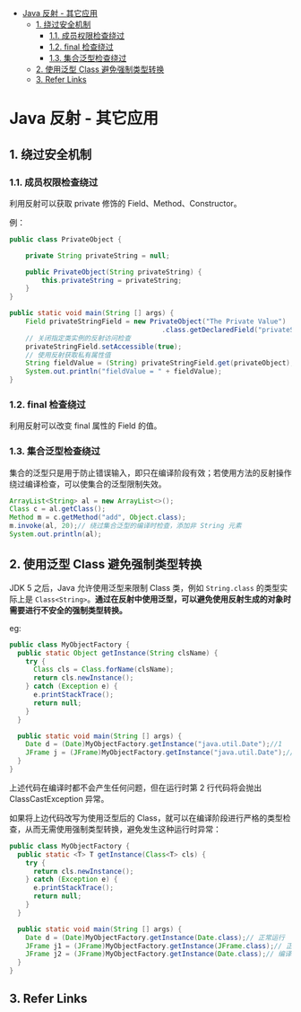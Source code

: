 - [Java 反射 - 其它应用](#java-%E5%8F%8D%E5%B0%84---%E5%85%B6%E5%AE%83%E5%BA%94%E7%94%A8)
  - [1. 绕过安全机制](#1-%E7%BB%95%E8%BF%87%E5%AE%89%E5%85%A8%E6%9C%BA%E5%88%B6)
    - [1.1. 成员权限检查绕过](#11-%E6%88%90%E5%91%98%E6%9D%83%E9%99%90%E6%A3%80%E6%9F%A5%E7%BB%95%E8%BF%87)
    - [1.2. final 检查绕过](#12-final-%E6%A3%80%E6%9F%A5%E7%BB%95%E8%BF%87)
    - [1.3. 集合泛型检查绕过](#13-%E9%9B%86%E5%90%88%E6%B3%9B%E5%9E%8B%E6%A3%80%E6%9F%A5%E7%BB%95%E8%BF%87)
  - [2. 使用泛型 Class 避免强制类型转换](#2-%E4%BD%BF%E7%94%A8%E6%B3%9B%E5%9E%8B-class-%E9%81%BF%E5%85%8D%E5%BC%BA%E5%88%B6%E7%B1%BB%E5%9E%8B%E8%BD%AC%E6%8D%A2)
  - [3. Refer Links](#3-refer-links)

# Java 反射 - 其它应用

## 1. 绕过安全机制

### 1.1. 成员权限检查绕过

利用反射可以获取 private 修饰的 Field、Method、Constructor。

例：
```java
public class PrivateObject {

    private String privateString = null;

    public PrivateObject(String privateString) {
        this.privateString = privateString;
    }
}
```
```java
public static void main(String [] args) {
    Field privateStringField = new PrivateObject("The Private Value")
                                      .class.getDeclaredField("privateString");
    // 关闭指定类实例的反射访问检查
    privateStringField.setAccessible(true);
    // 使用反射获取私有属性值
    String fieldValue = (String) privateStringField.get(privateObject);
    System.out.println("fieldValue = " + fieldValue);
}
```

### 1.2. final 检查绕过
 
利用反射可以改变 final 属性的 Field 的值。

### 1.3. 集合泛型检查绕过
  
集合的泛型只是用于防止错误输入，即只在编译阶段有效；若使用方法的反射操作绕过编译检查，可以使集合的泛型限制失效。

```java
ArrayList<String> al = new ArrayList<>();
Class c = al.getClass();
Method m = c.getMethod("add", Object.class);
m.invoke(al, 20);// 绕过集合泛型的编译时检查，添加非 String 元素
System.out.println(al);
```

## 2. 使用泛型 Class 避免强制类型转换

JDK 5 之后，Java 允许使用泛型来限制 Class 类，例如 `String.class` 的类型实际上是 `Class<String>`。**通过在反射中使用泛型，可以避免使用反射生成的对象时需要进行不安全的强制类型转换。**

eg:
```java
public class MyObjectFactory {
  public static Object getInstance(String clsName) {
    try {
      Class cls = Class.forName(clsName);
      return cls.newInstance();
    } catch (Exception e) {
      e.printStackTrace();
      return null;
    }
  }

  public static void main(String [] args) {
    Date d = (Date)MyObjectFactory.getInstance("java.util.Date");//1
    JFrame j = (JFrame)MyObjectFactory.getInstance("java.util.Date");//2
  }
}
```
上述代码在编译时都不会产生任何问题，但在运行时第 2 行代码将会抛出 ClassCastException 异常。

如果将上边代码改写为使用泛型后的 Class，就可以在编译阶段进行严格的类型检查，从而无需使用强制类型转换，避免发生这种运行时异常：
```java
public class MyObjectFactory {
  public static <T> T getInstance(Class<T> cls) {
    try {
      return cls.newInstance();
    } catch (Exception e) {
      e.printStackTrace();
      return null;
    }
  }

  public static void main(String [] args) {
    Date d = (Date)MyObjectFactory.getInstance(Date.class);// 正常运行
    JFrame j1 = (JFrame)MyObjectFactory.getInstance(JFrame.class);// 正常运行
    JFrame j2 = (JFrame)MyObjectFactory.getInstance(Date.class);// 编译时就会报错
  }
}
```

## 3. Refer Links